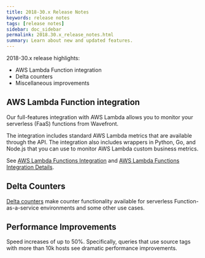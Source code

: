 ```yaml
---
title: 2018-30.x Release Notes
keywords: release notes
tags: [release notes]
sidebar: doc_sidebar
permalink: 2018.30.x_release_notes.html
summary: Learn about new and updated features.
---
```


2018-30.x release highlights:
* AWS Lambda Function integration
* Delta counters
* Miscellaneous improvements


## AWS Lambda Function integration

Our full-features integration with AWS Lambda allows you to monitor your serverless (FaaS) functions from Wavefront.

The integration includes standard AWS Lambda metrics that are available through the API. The integration also includes wrappers in Python, Go, and Node.js that you can use to monitor AWS Lambda custom business metrics.

See [AWS Lambda Functions Integration](aws-lambda-functions.html) and [AWS Lambda Functions Integration Details](integrations_aws_lambda.html).


## Delta Counters

[Delta counters](delta_counters.htm) make counter functionality available for serverless Function-as-a-service environments and some other use cases.

## Performance Improvements
Speed increases of up to 50%. Specifically, queries that use source tags with more than 10k hosts see dramatic performance improvements.
